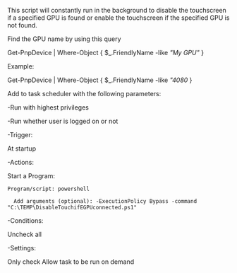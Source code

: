 This script will constantly run in the background to disable the touchscreen if a specified GPU is found or enable the touchscreen if the specified GPU is not found.


Find the GPU name by using this query

Get-PnpDevice | Where-Object { $_.FriendlyName -like *"My GPU"* }

Example:

Get-PnpDevice | Where-Object { $_.FriendlyName -like *"4080* }


Add to task scheduler with the following parameters:

-Run with highest privileges

-Run whether user is logged on or not

-Trigger:

  At startup
  
-Actions:

  Start a Program:
  
    Program/script: powershell
    
      Add arguments (optional): -ExecutionPolicy Bypass -command "C:\TEMP\DisableTouchifEGPUconnected.ps1"
      
-Conditions:

  Uncheck all
  
-Settings:

  Only check Allow task to be run on demand
